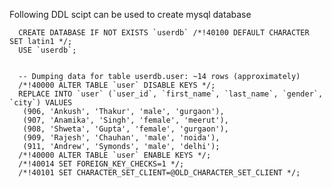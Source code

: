 Following DDL scipt can be used to create mysql database


      CREATE DATABASE IF NOT EXISTS `userdb` /*!40100 DEFAULT CHARACTER SET latin1 */;
      USE `userdb`;


      -- Dumping data for table userdb.user: ~14 rows (approximately)
      /*!40000 ALTER TABLE `user` DISABLE KEYS */;
      REPLACE INTO `user` (`user_id`, `first_name`, `last_name`, `gender`, `city`) VALUES
       (906, 'Ankush', 'Thakur', 'male', 'gurgaon'),
       (907, 'Anamika', 'Singh', 'female', 'meerut'),
       (908, 'Shweta', 'Gupta', 'female', 'gurgaon'),
       (909, 'Rajesh', 'Chauhan', 'male', 'noida'),
       (911, 'Andrew', 'Symonds', 'male', 'delhi');
      /*!40000 ALTER TABLE `user` ENABLE KEYS */;
      /*!40014 SET FOREIGN_KEY_CHECKS=1 */;
      /*!40101 SET CHARACTER_SET_CLIENT=@OLD_CHARACTER_SET_CLIENT */;

